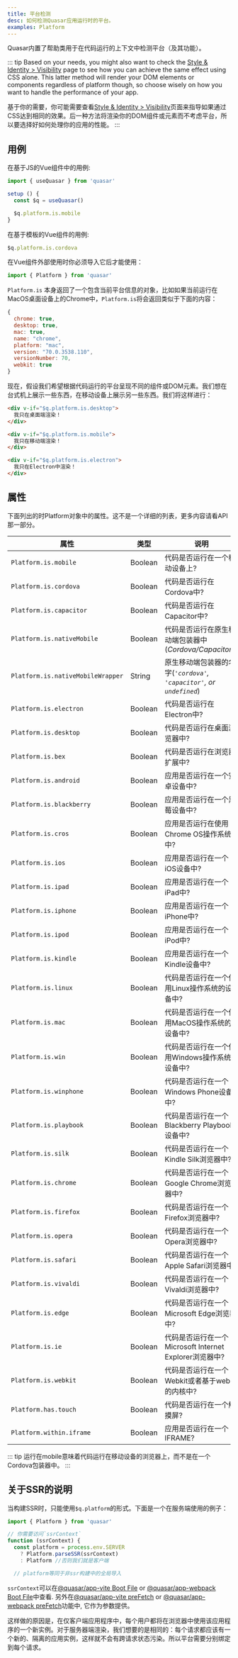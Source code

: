 ```yaml
---
title: 平台检测
desc: 如何检测Quasar应用运行时的平台。
examples: Platform
---
```


Quasar内置了帮助类用于在代码运行的上下文中检测平台（及其功能）。

::: tip
Based on your needs, you might also want to check the [Style & Identity &gt; Visibility](/style/visibility) page to see how you can achieve the same effect using CSS alone. This latter method will render your DOM elements or components regardless of platform though, so choose wisely on how you want to handle the performance of your app.

基于你的需要，你可能需要查看[Style & Identity &gt; Visibility](/style/visibility)页面来指导如果通过CSS达到相同的效果。后一种方法将渲染你的DOM组件或元素而不考虑平台，所以要选择好如何处理你的应用的性能。
:::

<DocApi file="Platform" />

## 用例
在基于JS的Vue组件中的用例:

```js
import { useQuasar } from 'quasar'

setup () {
  const $q = useQuasar()

  $q.platform.is.mobile
}
```

在基于模板的Vue组件的用例:

```js
$q.platform.is.cordova
```

在Vue组件外部使用时你必须导入它后才能使用：

```js
import { Platform } from 'quasar'
```

`Platform.is` 本身返回了一个包含当前平台信息的对象，比如如果当前运行在MacOS桌面设备上的Chrome中，`Platform.is`将会返回类似于下面的内容：

```js
{
  chrome: true,
  desktop: true,
  mac: true,
  name: "chrome",
  platform: "mac",
  version: "70.0.3538.110",
  versionNumber: 70,
  webkit: true
}
```

现在，假设我们希望根据代码运行的平台呈现不同的组件或DOM元素。我们想在台式机上展示一些东西，在移动设备上展示另一些东西。我们将这样进行：


```html
<div v-if="$q.platform.is.desktop">
  我只在桌面端渲染！
</div>

<div v-if="$q.platform.is.mobile">
  我只在移动端渲染！
</div>

<div v-if="$q.platform.is.electron">
  我只在Electron中渲染！
</div>
```

<DocExample title="Your device" file="Basic" />

## 属性

下面列出的时Platform对象中的属性。这不是一个详细的列表，更多内容请看API那一部分。


| 属性               | 类型    | 说明                                                  |
| ---                    | ---     | ---                                                      |
| `Platform.is.mobile`     | Boolean | 代码是否运行在一个移动设备上?                |
| `Platform.is.cordova`    | Boolean | 代码是否运行在Cordova中?                    |
| `Platform.is.capacitor`  | Boolean | 代码是否运行在Capacitor中? |
| `Platform.is.nativeMobile`| Boolean | 代码是否运行在原生移动端包装器中(_Cordova/Capacitor_)? |
| `Platform.is.nativeMobileWrapper`| String | 原生移动端包装器的名字(_`'cordova'`, `'capacitor'`, or `undefined`_) |
| `Platform.is.electron`   | Boolean | 代码是否运行在Electron中?                   |
| `Platform.is.desktop`    | Boolean | 代码是否运行在桌面浏览器中?              |
| `Platform.is.bex`        | Boolean | 代码是否运行在浏览器扩展中? |
| `Platform.is.android`    | Boolean | 应用是否运行在一个安卓设备中?               |
| `Platform.is.blackberry` | Boolean | 应用是否运行在一个黑莓设备中? |
| `Platform.is.cros`       | Boolean | 应用是否运行在使用Chrome OS操作系统中? |
| `Platform.is.ios`        | Boolean | 应用是否运行在一个iOS设备中? |
| `Platform.is.ipad`       | Boolean | 应用是否运行在一个iPad中? |
| `Platform.is.iphone`     | Boolean | 应用是否运行在一个iPhone中? |
| `Platform.is.ipod`       | Boolean | 应用是否运行在一个iPod中? |
| `Platform.is.kindle`     | Boolean | 应用是否运行在一个Kindle设备中? |
| `Platform.is.linux`      | Boolean | 代码是否运行在一个使用Linux操作系统的设备中? |
| `Platform.is.mac`        | Boolean | 代码是否运行在一个使用MacOS操作系统的设备中? |
| `Platform.is.win`        | Boolean | 代码是否运行在一个使用Windows操作系统的设备中? |
| `Platform.is.winphone`   | Boolean | 代码是否运行在一个Windows Phone设备中? |
| `Platform.is.playbook`   | Boolean | 代码是否运行在一个 Blackberry Playbook设备中? |
| `Platform.is.silk`       | Boolean | 代码是否运行在一个Kindle Silk浏览器中? |
| `Platform.is.chrome`     | Boolean | 代码是否运行在一个Google Chrome浏览器中? |
| `Platform.is.firefox`     | Boolean | 代码是否运行在一个Firefox浏览器中? |
| `Platform.is.opera`      | Boolean | 代码是否运行在一个Opera浏览器中? |
| `Platform.is.safari`     | Boolean | 代码是否运行在一个Apple Safari浏览器中? |
| `Platform.is.vivaldi`     | Boolean | 代码是否运行在一个Vivaldi浏览器中? |
| `Platform.is.edge`       | Boolean | 代码是否运行在一个Microsoft Edge浏览器中? |
| `Platform.is.ie`         | Boolean | 代码是否运行在一个Microsoft Internet Explorer浏览器中? |
| `Platform.is.webkit`     | Boolean | 代码是否运行在一个Webkit或者基于webkit的内核中? |
| `Platform.has.touch`     | Boolean | 代码是否运行在一个触摸屏?         |
| `Platform.within.iframe` | Boolean | 应用是否运行在一个 IFRAME?                   |

::: tip
运行在mobile意味着代码运行在移动设备的浏览器上，而不是在一个Cordova包装器中。
:::

## 关于SSR的说明
当构建SSR时，只能使用`$q.platform`的形式。下面是一个在服务端使用的例子：

```js
import { Platform } from 'quasar'

// 你需要访问`ssrContext`
function (ssrContext) {
  const platform = process.env.SERVER
    ? Platform.parseSSR(ssrContext)
    : Platform //否则我们就是客户端

  // platform等同于非ssr构建中的全局导入
```

`ssrContext`可以在[@quasar/app-vite Boot File](/quasar-cli-vite/boot-files) or [@quasar/app-webpack Boot File](/quasar-cli-webpack/boot-files)中查看. 另外在[@quasar/app-vite preFetch](/quasar-cli-vite/prefetch-feature) or [@quasar/app-webpack preFetch](/quasar-cli-webpack/prefetch-feature)功能中, 它作为参数提供。

这样做的原因是，在仅客户端应用程序中，每个用户都将在浏览器中使用该应用程序的一个新实例。对于服务器端渲染，我们想要的是相同的：每个请求都应该有一个新的、隔离的应用实例，这样就不会有跨请求状态污染。所以平台需要分别绑定到每个请求。
